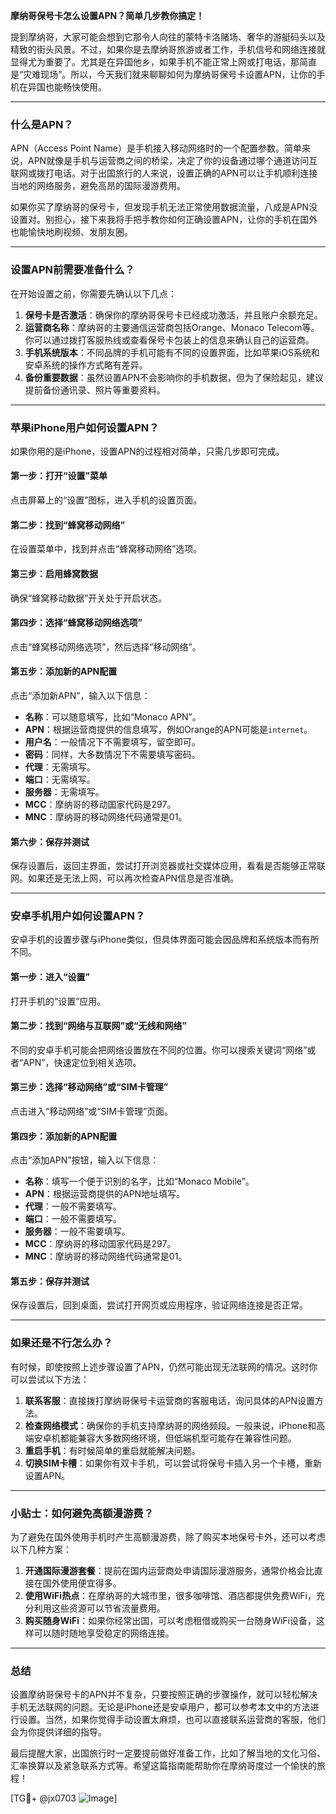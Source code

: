 **摩纳哥保号卡怎么设置APN？简单几步教你搞定！**

提到摩纳哥，大家可能会想到它那令人向往的蒙特卡洛赌场、奢华的游艇码头以及精致的街头风景。不过，如果你是去摩纳哥旅游或者工作，手机信号和网络连接就显得尤为重要了。尤其是在异国他乡，如果手机不能正常上网或打电话，那简直是“灾难现场”。所以，今天我们就来聊聊如何为摩纳哥保号卡设置APN，让你的手机在异国也能畅快使用。

---

### 什么是APN？

APN（Access Point Name）是手机接入移动网络时的一个配置参数。简单来说，APN就像是手机与运营商之间的桥梁，决定了你的设备通过哪个通道访问互联网或拨打电话。对于出国旅行的人来说，设置正确的APN可以让手机顺利连接当地的网络服务，避免高昂的国际漫游费用。

如果你买了摩纳哥的保号卡，但发现手机无法正常使用数据流量，八成是APN没设置对。别担心，接下来我将手把手教你如何正确设置APN，让你的手机在国外也能愉快地刷视频、发朋友圈。

---

### 设置APN前需要准备什么？

在开始设置之前，你需要先确认以下几点：

1. **保号卡是否激活**：确保你的摩纳哥保号卡已经成功激活，并且账户余额充足。
2. **运营商名称**：摩纳哥的主要通信运营商包括Orange、Monaco Telecom等。你可以通过拨打客服热线或查看保号卡包装上的信息来确认自己的运营商。
3. **手机系统版本**：不同品牌的手机可能有不同的设置界面，比如苹果iOS系统和安卓系统的操作方式略有差异。
4. **备份重要数据**：虽然设置APN不会影响你的手机数据，但为了保险起见，建议提前备份通讯录、照片等重要资料。

---

### 苹果iPhone用户如何设置APN？

如果你用的是iPhone，设置APN的过程相对简单，只需几步即可完成。

#### 第一步：打开“设置”菜单
点击屏幕上的“设置”图标，进入手机的设置页面。

#### 第二步：找到“蜂窝移动网络”
在设置菜单中，找到并点击“蜂窝移动网络”选项。

#### 第三步：启用蜂窝数据
确保“蜂窝移动数据”开关处于开启状态。

#### 第四步：选择“蜂窝移动网络选项”
点击“蜂窝移动网络选项”，然后选择“移动网络”。

#### 第五步：添加新的APN配置
点击“添加新APN”，输入以下信息：
- **名称**：可以随意填写，比如“Monaco APN”。
- **APN**：根据运营商提供的信息填写，例如Orange的APN可能是`internet`。
- **用户名**：一般情况下不需要填写，留空即可。
- **密码**：同样，大多数情况下不需要填写密码。
- **代理**：无需填写。
- **端口**：无需填写。
- **服务器**：无需填写。
- **MCC**：摩纳哥的移动国家代码是297。
- **MNC**：摩纳哥的移动网络代码通常是01。

#### 第六步：保存并测试
保存设置后，返回主界面，尝试打开浏览器或社交媒体应用，看看是否能够正常联网。如果还是无法上网，可以再次检查APN信息是否准确。

---

### 安卓手机用户如何设置APN？

安卓手机的设置步骤与iPhone类似，但具体界面可能会因品牌和系统版本而有所不同。

#### 第一步：进入“设置”
打开手机的“设置”应用。

#### 第二步：找到“网络与互联网”或“无线和网络”
不同的安卓手机可能会把网络设置放在不同的位置。你可以搜索关键词“网络”或者“APN”，快速定位到相关选项。

#### 第三步：选择“移动网络”或“SIM卡管理”
点击进入“移动网络”或“SIM卡管理”页面。

#### 第四步：添加新的APN配置
点击“添加APN”按钮，输入以下信息：
- **名称**：填写一个便于识别的名字，比如“Monaco Mobile”。
- **APN**：根据运营商提供的APN地址填写。
- **代理**：一般不需要填写。
- **端口**：一般不需要填写。
- **服务器**：一般不需要填写。
- **MCC**：摩纳哥的移动国家代码是297。
- **MNC**：摩纳哥的移动网络代码通常是01。

#### 第五步：保存并测试
保存设置后，回到桌面，尝试打开网页或应用程序，验证网络连接是否正常。

---

### 如果还是不行怎么办？

有时候，即使按照上述步骤设置了APN，仍然可能出现无法联网的情况。这时你可以尝试以下方法：

1. **联系客服**：直接拨打摩纳哥保号卡运营商的客服电话，询问具体的APN设置方法。
2. **检查网络模式**：确保你的手机支持摩纳哥的网络频段。一般来说，iPhone和高端安卓机都能兼容大多数网络环境，但低端机型可能存在兼容性问题。
3. **重启手机**：有时候简单的重启就能解决问题。
4. **切换SIM卡槽**：如果你有双卡手机，可以尝试将保号卡插入另一个卡槽，重新设置APN。

---

### 小贴士：如何避免高额漫游费？

为了避免在国外使用手机时产生高额漫游费，除了购买本地保号卡外，还可以考虑以下几种方案：

1. **开通国际漫游套餐**：提前在国内运营商处申请国际漫游服务，通常价格会比直接在国外使用便宜得多。
2. **使用WiFi热点**：在摩纳哥的大城市里，很多咖啡馆、酒店都提供免费WiFi，充分利用这些资源可以节省流量费用。
3. **购买随身WiFi**：如果你经常出国，可以考虑租借或购买一台随身WiFi设备，这样可以随时随地享受稳定的网络连接。

---

### 总结

设置摩纳哥保号卡的APN并不复杂，只要按照正确的步骤操作，就可以轻松解决手机无法联网的问题。无论是iPhone还是安卓用户，都可以参考本文中的方法进行设置。当然，如果你觉得手动设置太麻烦，也可以直接联系运营商的客服，他们会为你提供详细的指导。

最后提醒大家，出国旅行时一定要提前做好准备工作，比如了解当地的文化习俗、汇率换算以及紧急联系方式等。希望这篇指南能帮助你在摩纳哥度过一个愉快的旅程！

[TG💪+ @jx0703 ![Image](https://github.com/user-attachments/assets/dbca1d08-cadb-493c-b0ec-ad6f7a83f270)]
